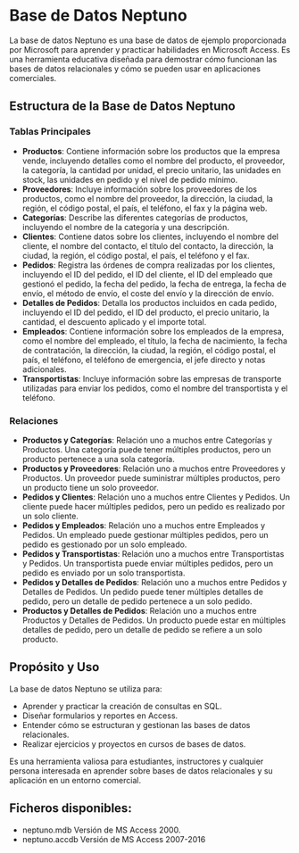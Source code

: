 # Base de Datos Neptuno

La base de datos Neptuno es una base de datos de ejemplo proporcionada por Microsoft para aprender y practicar habilidades en Microsoft Access. Es una herramienta educativa diseñada para demostrar cómo funcionan las bases de datos relacionales y cómo se pueden usar en aplicaciones comerciales.

## Estructura de la Base de Datos Neptuno

### Tablas Principales

- **Productos**: Contiene información sobre los productos que la empresa vende, incluyendo detalles como el nombre del producto, el proveedor, la categoría, la cantidad por unidad, el precio unitario, las unidades en stock, las unidades en pedido y el nivel de pedido mínimo.
- **Proveedores**: Incluye información sobre los proveedores de los productos, como el nombre del proveedor, la dirección, la ciudad, la región, el código postal, el país, el teléfono, el fax y la página web.
- **Categorías**: Describe las diferentes categorías de productos, incluyendo el nombre de la categoría y una descripción.
- **Clientes**: Contiene datos sobre los clientes, incluyendo el nombre del cliente, el nombre del contacto, el título del contacto, la dirección, la ciudad, la región, el código postal, el país, el teléfono y el fax.
- **Pedidos**: Registra las órdenes de compra realizadas por los clientes, incluyendo el ID del pedido, el ID del cliente, el ID del empleado que gestionó el pedido, la fecha del pedido, la fecha de entrega, la fecha de envío, el método de envío, el coste del envío y la dirección de envío.
- **Detalles de Pedidos**: Detalla los productos incluidos en cada pedido, incluyendo el ID del pedido, el ID del producto, el precio unitario, la cantidad, el descuento aplicado y el importe total.
- **Empleados**: Contiene información sobre los empleados de la empresa, como el nombre del empleado, el título, la fecha de nacimiento, la fecha de contratación, la dirección, la ciudad, la región, el código postal, el país, el teléfono, el teléfono de emergencia, el jefe directo y notas adicionales.
- **Transportistas**: Incluye información sobre las empresas de transporte utilizadas para enviar los pedidos, como el nombre del transportista y el teléfono.

### Relaciones

- **Productos y Categorías**: Relación uno a muchos entre Categorías y Productos. Una categoría puede tener múltiples productos, pero un producto pertenece a una sola categoría.
- **Productos y Proveedores**: Relación uno a muchos entre Proveedores y Productos. Un proveedor puede suministrar múltiples productos, pero un producto tiene un solo proveedor.
- **Pedidos y Clientes**: Relación uno a muchos entre Clientes y Pedidos. Un cliente puede hacer múltiples pedidos, pero un pedido es realizado por un solo cliente.
- **Pedidos y Empleados**: Relación uno a muchos entre Empleados y Pedidos. Un empleado puede gestionar múltiples pedidos, pero un pedido es gestionado por un solo empleado.
- **Pedidos y Transportistas**: Relación uno a muchos entre Transportistas y Pedidos. Un transportista puede enviar múltiples pedidos, pero un pedido es enviado por un solo transportista.
- **Pedidos y Detalles de Pedidos**: Relación uno a muchos entre Pedidos y Detalles de Pedidos. Un pedido puede tener múltiples detalles de pedido, pero un detalle de pedido pertenece a un solo pedido.
- **Productos y Detalles de Pedidos**: Relación uno a muchos entre Productos y Detalles de Pedidos. Un producto puede estar en múltiples detalles de pedido, pero un detalle de pedido se refiere a un solo producto.

## Propósito y Uso

La base de datos Neptuno se utiliza para:
- Aprender y practicar la creación de consultas en SQL.
- Diseñar formularios y reportes en Access.
- Entender cómo se estructuran y gestionan las bases de datos relacionales.
- Realizar ejercicios y proyectos en cursos de bases de datos.

Es una herramienta valiosa para estudiantes, instructores y cualquier persona interesada en aprender sobre bases de datos relacionales y su aplicación en un entorno comercial.

## Ficheros disponibles:
- neptuno.mdb
Versión de MS Access 2000.
- neptuno.accdb
Versión de MS Access 2007-2016
